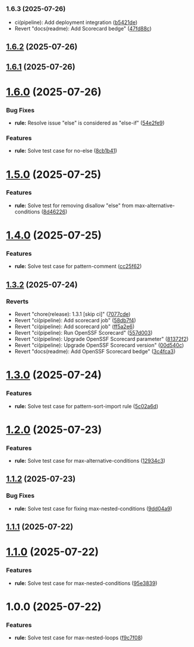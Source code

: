 ## <small>1.6.3 (2025-07-26)</small>

* ci(pipeline): Add deployment integration ([b5421de](https://github.com/rizqyfahmi/eslint-plugin-essential/commit/b5421de))
* Revert "docs(readme): Add Scorecard bedge" ([47fd88c](https://github.com/rizqyfahmi/eslint-plugin-essential/commit/47fd88c))

## [1.6.2](https://github.com/rizqyfahmi/eslint-plugin-essential/compare/v1.6.1...v1.6.2) (2025-07-26)

## [1.6.1](https://github.com/rizqyfahmi/eslint-plugin-essential/compare/v1.6.0...v1.6.1) (2025-07-26)

# [1.6.0](https://github.com/rizqyfahmi/eslint-plugin-essential/compare/v1.5.0...v1.6.0) (2025-07-26)


### Bug Fixes

* **rule:** Resolve issue "else" is considered as "else-if" ([54e2fe9](https://github.com/rizqyfahmi/eslint-plugin-essential/commit/54e2fe9859d01ad57778e843e6cbca1b8d70bb45))


### Features

* **rule:** Solve test case for no-else ([8cb1b41](https://github.com/rizqyfahmi/eslint-plugin-essential/commit/8cb1b41d822b4aa2e2555eae9dc09022a5b2c9c9))

# [1.5.0](https://github.com/rizqyfahmi/eslint-plugin-essential/compare/v1.4.0...v1.5.0) (2025-07-25)


### Features

* **rule:** Solve test for removing disallow "else" from max-alternative-conditions ([8d46226](https://github.com/rizqyfahmi/eslint-plugin-essential/commit/8d46226edc924b168a1f201225d4fdff3c77f391))

# [1.4.0](https://github.com/rizqyfahmi/eslint-plugin-essential/compare/v1.3.2...v1.4.0) (2025-07-25)


### Features

* **rule:** Solve test case for pattern-comment ([cc25f62](https://github.com/rizqyfahmi/eslint-plugin-essential/commit/cc25f62229db28142cec3af73ec8c4308119439f))

## [1.3.2](https://github.com/rizqyfahmi/eslint-plugin-essential/compare/v1.3.1...v1.3.2) (2025-07-24)


### Reverts

* Revert "chore(release): 1.3.1 [skip ci]" ([7077cde](https://github.com/rizqyfahmi/eslint-plugin-essential/commit/7077cde80b70ddb2421fb6b2de3271209a53cecd))
* Revert "ci(pipeline): Add scorecard job" ([58db7f4](https://github.com/rizqyfahmi/eslint-plugin-essential/commit/58db7f41deb59de19a54326f3f6cb44d0fd8e906))
* Revert "ci(pipeline): Add scorecard job" ([ff5a2e6](https://github.com/rizqyfahmi/eslint-plugin-essential/commit/ff5a2e63be2d46a8799be1d867a1780bfbd649b2))
* Revert "ci(pipeline): Run OpenSSF Scorecard" ([557d003](https://github.com/rizqyfahmi/eslint-plugin-essential/commit/557d0030b5c21931f77badcd6409901b2c92b483))
* Revert "ci(pipeline): Upgrade OpenSSF Scorecard parameter" ([81372f2](https://github.com/rizqyfahmi/eslint-plugin-essential/commit/81372f2efe6c92e148c946a5fafb1d6af859fc67))
* Revert "ci(pipeline): Upgrade OpenSSF Scorecard version" ([00d540c](https://github.com/rizqyfahmi/eslint-plugin-essential/commit/00d540c2efe57e2bde43527d4964b885cf2a9045))
* Revert "docs(readme): Add OpenSSF Scorecard bedge" ([3c4fca3](https://github.com/rizqyfahmi/eslint-plugin-essential/commit/3c4fca3e0ad77e7a42f787bb78d1c53a0f807442))

# [1.3.0](https://github.com/rizqyfahmi/eslint-plugin-essential/compare/v1.2.0...v1.3.0) (2025-07-24)


### Features

* **rule:** Solve test case for pattern-sort-import rule ([5c02a6d](https://github.com/rizqyfahmi/eslint-plugin-essential/commit/5c02a6d06165e129a4e5cdae5fe54e08c008a402))

# [1.2.0](https://github.com/rizqyfahmi/eslint-plugin-essential/compare/v1.1.2...v1.2.0) (2025-07-23)


### Features

* **rule:** Solve test case for max-alternative-conditions ([12934c3](https://github.com/rizqyfahmi/eslint-plugin-essential/commit/12934c3002e1585d6ec73756bc8fd63658a3c59f))

## [1.1.2](https://github.com/rizqyfahmi/eslint-plugin-essential/compare/v1.1.1...v1.1.2) (2025-07-23)


### Bug Fixes

* **rule:** Solve test case for fixing max-nested-conditions ([9dd04a9](https://github.com/rizqyfahmi/eslint-plugin-essential/commit/9dd04a96a721aebab63b85ffd5edaf9a46be8f67))

## [1.1.1](https://github.com/rizqyfahmi/eslint-plugin-essential/compare/v1.1.0...v1.1.1) (2025-07-22)

# [1.1.0](https://github.com/rizqyfahmi/eslint-plugin-essential/compare/v1.0.0...v1.1.0) (2025-07-22)


### Features

* **rule:** Solve test case for max-nested-conditions ([95e3839](https://github.com/rizqyfahmi/eslint-plugin-essential/commit/95e383996a3221f54a6b7e34cae1fea4ab66ca04))

# 1.0.0 (2025-07-22)


### Features

* **rule:** Solve test case for max-nested-loops ([f9c7f08](https://github.com/rizqyfahmi/eslint-plugin-essential/commit/f9c7f08c2e88c370173637a2be20666aa36d94f8))
